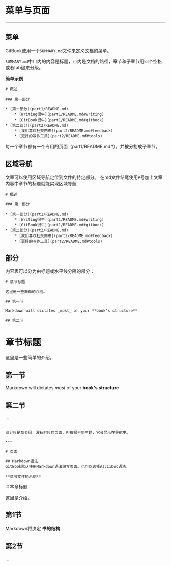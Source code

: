 # 菜单与页面
---

## 菜单
GitBook使用一个`SUMMARY.md`文件来定义文档的菜单。

`SUMMARY.md`中`[]`内的内容是标题，`()`内是文档的路径，章节和子章节用四个空格或者tab键来分级。

**简单示例**

```
# 概述

### 第一部分

* [第一部分](part1/README.md)
    * [Writing很牛](part1/README.md#writing)
    * [GitBook很牛](part1/README.md#gitbook)
* [第二部分](part2/README.md)
    * [我们喜欢社交网络](part2/README.md#feedback)
    * [更好的写作工具](part2/README.md#tools)
```

每一个章节都有一个专用的页面（part1/README.md#），并被分割成子章节。

## 区域导航

文章可以使用区域导航定位到文件的特定部分。 在md文件结尾使用`#`号加上文章内容中章节的标题就能实现区域导航

```
# 概述

### 第一部分

* [第一部分](part1/README.md)
    * [Writing很牛](part1/README.md#writing)
    * [GitBook很牛](part1/README.md#gitbook)
* [第二部分](part2/README.md)
    * [我们喜欢社交网络](part2/README.md#feedback)
    * [更好的写作工具](part2/README.md#tools)
```

## 部分

内容表可以分为由标题或水平线分隔的部分：
```
# 章节标题

这里是一些简单的介绍。

## 第一节

Markdown will dictates _most_ of your **book's structure**

## 第二节

```
# 章节标题

这里是一些简单的介绍。

## 第一节

Markdown will dictates _most_ of your **book's structure**

## 第二节
...
```

部分只是章节组，没有对应的页面，但根据不同主题，它会显示在导航中。

---

# 页面

## Markdown语法
GitBook默认使用Markdown语法编写页面。也可以选择AsciiDoc语法。

**章节文件的示例**

```
＃本章标题

这里是介绍。

## 第1节

Markdown将决定 **书的结构**

## 第2节
...

```